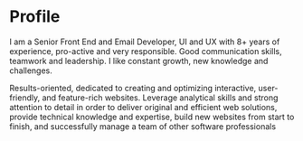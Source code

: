 # Profile
I am a Senior Front End and Email Developer, UI and UX with 8+ years of experience, pro-active and very responsible.
 Good communication skills, teamwork and leadership. I like constant growth, new knowledge and challenges.

Results-oriented, dedicated to creating and optimizing interactive, user-friendly, and feature-rich websites. Leverage analytical skills and strong attention to detail in order to deliver original and efficient web solutions, provide technical knowledge and expertise, build new websites from start to finish, and successfully manage a team of other software professionals
